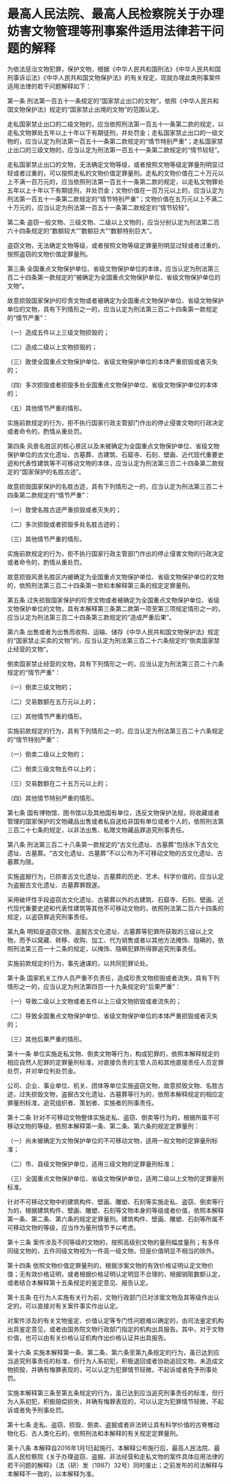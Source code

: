 # 最高人民法院、最高人民检察院关于办理妨害文物管理等刑事案件适用法律若干问题的解释

<!-- INFO END -->

为依法惩治文物犯罪，保护文物，根据《中华人民共和国刑法》《中华人民共和国刑事诉讼法》《中华人民共和国文物保护法》的有关规定，现就办理此类刑事案件适用法律的若干问题解释如下：

第一条 刑法第一百五十一条规定的“国家禁止出口的文物”，依照《中华人民共和国文物保护法》规定的“国家禁止出境的文物”的范围认定。

走私国家禁止出口的二级文物的，应当依照刑法第一百五十一条第二款的规定，以走私文物罪处五年以上十年以下有期徒刑，并处罚金；走私国家禁止出口的一级文物的，应当认定为刑法第一百五十一条第二款规定的“情节特别严重”；走私国家禁止出口的三级文物的，应当认定为刑法第一百五十一条第二款规定的“情节较轻”。

走私国家禁止出口的文物，无法确定文物等级，或者按照文物等级定罪量刑明显过轻或者过重的，可以按照走私的文物价值定罪量刑。走私的文物价值在二十万元以上不满一百万元的，应当依照刑法第一百五十一条第二款的规定，以走私文物罪处五年以上十年以下有期徒刑，并处罚金；文物价值在一百万元以上的，应当认定为刑法第一百五十一条第二款规定的“情节特别严重”；文物价值在五万元以上不满二十万元的，应当认定为刑法第一百五十一条第二款规定的“情节较轻”。

第二条 盗窃一般文物、三级文物、二级以上文物的，应当分别认定为刑法第二百六十四条规定的“数额较大”“数额巨大”“数额特别巨大”。

盗窃文物，无法确定文物等级，或者按照文物等级定罪量刑明显过轻或者过重的，按照盗窃的文物价值定罪量刑。

第三条 全国重点文物保护单位、省级文物保护单位的本体，应当认定为刑法第三百二十四条第一款规定的“被确定为全国重点文物保护单位、省级文物保护单位的文物”。

故意损毁国家保护的珍贵文物或者被确定为全国重点文物保护单位、省级文物保护单位的文物，具有下列情形之一的，应当认定为刑法第三百二十四条第一款规定的“情节严重”：

（一）造成五件以上三级文物损毁的；

（二）造成二级以上文物损毁的；

（三）致使全国重点文物保护单位、省级文物保护单位的本体严重损毁或者灭失的；

（四）多次损毁或者损毁多处全国重点文物保护单位、省级文物保护单位的本体的；

（五）其他情节严重的情形。

实施前款规定的行为，拒不执行国家行政主管部门作出的停止侵害文物的行政决定或者命令的，酌情从重处罚。

第四条 风景名胜区的核心景区以及未被确定为全国重点文物保护单位、省级文物保护单位的古文化遗址、古墓葬、古建筑、石窟寺、石刻、壁画、近代现代重要史迹和代表性建筑等不可移动文物的本体，应当认定为刑法第三百二十四条第二款规定的“国家保护的名胜古迹”。

故意损毁国家保护的名胜古迹，具有下列情形之一的，应当认定为刑法第三百二十四条第二款规定的“情节严重”：

（一）致使名胜古迹严重损毁或者灭失的；

（二）多次损毁或者损毁多处名胜古迹的；

（三）其他情节严重的情形。

实施前款规定的行为，拒不执行国家行政主管部门作出的停止侵害文物的行政决定或者命令的，酌情从重处罚。

故意损毁风景名胜区内被确定为全国重点文物保护单位、省级文物保护单位的文物的，依照刑法第三百二十四条第一款和本解释第三条的规定定罪量刑。

第五条 过失损毁国家保护的珍贵文物或者被确定为全国重点文物保护单位、省级文物保护单位的文物，具有本解释第三条第二款第一项至第三项规定情形之一的，应当认定为刑法第三百二十四条第三款规定的“造成严重后果”。

第六条 出售或者为出售而收购、运输、储存《中华人民共和国文物保护法》规定的“国家禁止买卖的文物”的，应当认定为刑法第三百二十六条规定的“倒卖国家禁止经营的文物”。

倒卖国家禁止经营的文物，具有下列情形之一的，应当认定为刑法第三百二十六条规定的“情节严重”：

（一）倒卖三级文物的；

（二）交易数额在五万元以上的；

（三）其他情节严重的情形。

实施前款规定的行为，具有下列情形之一的，应当认定为刑法第三百二十六条规定的“情节特别严重”：

（一）倒卖二级以上文物的；

（二）倒卖三级文物五件以上的；

（三）交易数额在二十五万元以上的；

（四）其他情节特别严重的情形。

第七条 国有博物馆、图书馆以及其他国有单位，违反文物保护法规，将收藏或者管理的国家保护的文物藏品出售或者私自送给非国有单位或者个人的，依照刑法第三百二十七条的规定，以非法出售、私赠文物藏品罪追究刑事责任。

第八条 刑法第三百二十八条第一款规定的“古文化遗址、古墓葬”包括水下古文化遗址、古墓葬。“古文化遗址、古墓葬”不以公布为不可移动文物的古文化遗址、古墓葬为限。

实施盗掘行为，已损害古文化遗址、古墓葬的历史、艺术、科学价值的，应当认定为盗掘古文化遗址、古墓葬罪既遂。

采用破坏性手段盗窃古文化遗址、古墓葬以外的古建筑、石窟寺、石刻、壁画、近代现代重要史迹和代表性建筑等其他不可移动文物的，依照刑法第二百六十四条的规定，以盗窃罪追究刑事责任。

第九条 明知是盗窃文物、盗掘古文化遗址、古墓葬等犯罪所获取的三级以上文物，而予以窝藏、转移、收购、加工、代为销售或者以其他方法掩饰、隐瞒的，依照刑法第三百一十二条的规定，以掩饰、隐瞒犯罪所得罪追究刑事责任。

实施前款规定的行为，事先通谋的，以共同犯罪论处。

第十条 国家机关工作人员严重不负责任，造成珍贵文物损毁或者流失，具有下列情形之一的，应当认定为刑法第四百一十九条规定的“后果严重”：

（一）导致二级以上文物或者五件以上三级文物损毁或者流失的；

（二）导致全国重点文物保护单位、省级文物保护单位的本体严重损毁或者灭失的；

（三）其他后果严重的情形。

第十一条 单位实施走私文物、倒卖文物等行为，构成犯罪的，依照本解释规定的相应自然人犯罪的定罪量刑标准，对直接负责的主管人员和其他直接责任人员定罪处罚，并对单位判处罚金。

公司、企业、事业单位、机关、团体等单位实施盗窃文物，故意损毁文物、名胜古迹，过失损毁文物，盗掘古文化遗址、古墓葬等行为的，依照本解释规定的相应定罪量刑标准，追究组织者、策划者、实施者的刑事责任。

第十二条 针对不可移动文物整体实施走私、盗窃、倒卖等行为的，根据所属不可移动文物的等级，依照本解释第一条、第二条、第六条的规定定罪量刑：

（一）尚未被确定为文物保护单位的不可移动文物，适用一般文物的定罪量刑标准；

（二）市、县级文物保护单位，适用三级文物的定罪量刑标准；

（三）全国重点文物保护单位、省级文物保护单位，适用二级以上文物的定罪量刑标准。

针对不可移动文物中的建筑构件、壁画、雕塑、石刻等实施走私、盗窃、倒卖等行为的，根据建筑构件、壁画、雕塑、石刻等文物本身的等级或者价值，依照本解释第一条、第二条、第六条的规定定罪量刑。建筑构件、壁画、雕塑、石刻等所属不可移动文物的等级，应当作为量刑情节予以考虑。

第十三条 案件涉及不同等级的文物的，按照高级别文物的量刑幅度量刑；有多件同级文物的，五件同级文物视为一件高一级文物，但是价值明显不相当的除外。

第十四条 依照文物价值定罪量刑的，根据涉案文物的有效价格证明认定文物价值；无有效价格证明，或者根据价格证明认定明显不合理的，根据销赃数额认定，或者结合本解释第十五条规定的鉴定意见、报告认定。

第十五条 在行为人实施有关行为前，文物行政部门已对涉案文物及其等级作出认定的，可以直接对有关案件事实作出认定。

对案件涉及的有关文物鉴定、价值认定等专门性问题难以确定的，由司法鉴定机构出具鉴定意见，或者由国务院文物行政部门指定的机构出具报告。其中，对于文物价值，也可以由有关价格认证机构作出价格认证并出具报告。

第十六条 实施本解释第一条、第二条、第六条至第九条规定的行为，虽已达到应当追究刑事责任的标准，但行为人系初犯，积极退回或者协助追回文物，未造成文物损毁，并确有悔罪表现的，可以认定为犯罪情节轻微，不起诉或者免予刑事处罚。

实施本解释第三条至第五条规定的行为，虽已达到应当追究刑事责任的标准，但行为人系初犯，积极赔偿损失，并确有悔罪表现的，可以认定为犯罪情节轻微，不起诉或者免予刑事处罚。

第十七条 走私、盗窃、损毁、倒卖、盗掘或者非法转让具有科学价值的古脊椎动物化石、古人类化石的，依照刑法和本解释的有关规定定罪量刑。

第十八条 本解释自2016年1月1日起施行。本解释公布施行后，最高人民法院、最高人民检察院《关于办理盗窃、盗掘、非法经营和走私文物的案件具体应用法律的若干问题的解释》（法（研）发〔1987〕32号）同时废止；之前发布的司法解释与本解释不一致的，以本解释为准。

